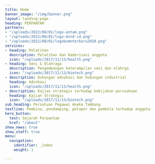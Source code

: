 ```yaml
---
title: Home
banner_image: "/img/banner.png"
layout: landing-page
heading: PERPANTAM
partners:
- "/uploads/2022/08/01/logo-antam.png"
- "/uploads/2022/08/01/logo-mind-id.png"
- "/uploads/2022/08/01/logobumnterbaru2020.png"
services:
- heading: Pelatihan
  description: Pelatihan dan Kaderisasi anggota
  icon: "/uploads/2017/11/13/health.png"
- heading: Seni & Olahraga
  description: Pengembangan keterampilan seni dan olahrga
  icon: "/uploads/2017/11/13/biotech.png"
- description: Dukungan advokasi dan hubungan industrial
  heading: Advokasi
  icon: "/uploads/2017/11/13/health.png"
- description: Kajian strategis terhadap kebijakan perusahaan
  heading: Kajian Strategis
  icon: "/uploads/2017/11/13/biotech.png"
sub_heading: Persatuan Pegawai Aneka Tambang
textline: Pembina, pendamping, pelopor dan pembela terhadap anggota
hero_button:
  text: Sejarah Perpantam
  href: "/about"
show_news: true
show_staff: true
menu:
  navigation:
    identifier: _index
    weight: 1

---
```

